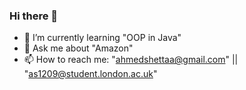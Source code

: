 ### Hi there 👋

- 🌱 I’m currently learning "OOP in Java"
- 💬 Ask me about "Amazon"
- 📫 How to reach me: "ahmedshettaa@gmail.com" || "as1209@student.london.ac.uk"
